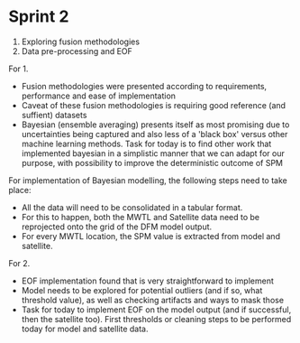 # Sprint 2

1. Exploring fusion methodologies
2. Data pre-processing and EOF

For 1.
* Fusion methodologies were presented according to requirements, performance and ease of implementation
* Caveat of these fusion methodologies is requiring good reference (and suffient) datasets
* Bayesian (ensemble averaging) presents itself as most promising due to uncertainties being captured and also less of a 'black box' versus other machine learning methods. Task for today is to find other work that implemented bayesian in a simplistic manner that we can adapt for our purpose, with possibility to improve the deterministic outcome of SPM

For implementation of Bayesian modelling, the following steps need to take place:
* All the data will need to be consolidated in a tabular format.
* For this to happen, both the MWTL and Satellite data need to be reprojected onto the grid of the DFM model output.
* For every MWTL location, the SPM value is extracted from model and satellite.

For 2.
* EOF implementation found that is very straightforward to implement
* Model needs to be explored for potential outliers (and if so, what threshold value), as well as checking artifacts and ways to mask those
* Task for today to implement EOF on the model output (and if successful, then the satellite too). First thresholds or cleaning steps to be performed today for model and satellite data.
